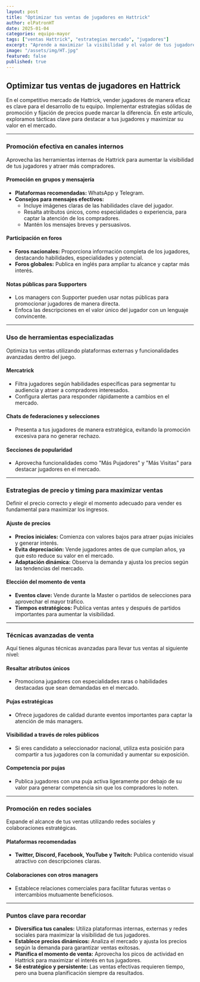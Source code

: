```yaml
---
layout: post
title: "Optimizar tus ventas de jugadores en Hattrick"
author: elPatronHT
date: 2025-01-04
categories: equipo-mayor
tags: ["ventas Hattrick", "estrategias mercado", "jugadores"]
excerpt: "Aprende a maximizar la visibilidad y el valor de tus jugadores con estrategias efectivas de venta en Hattrick."
image: "/assets/img/HT.jpg"
featured: false
published: true
---
```


## Optimizar tus ventas de jugadores en Hattrick

En el competitivo mercado de Hattrick, vender jugadores de manera eficaz es clave para el desarrollo de tu equipo. Implementar estrategias sólidas de promoción y fijación de precios puede marcar la diferencia. En este artículo, exploramos tácticas clave para destacar a tus jugadores y maximizar su valor en el mercado.

---

### Promoción efectiva en canales internos

Aprovecha las herramientas internas de Hattrick para aumentar la visibilidad de tus jugadores y atraer más compradores.

#### Promoción en grupos y mensajería

- **Plataformas recomendadas:** WhatsApp y Telegram.
- **Consejos para mensajes efectivos:**
  - Incluye imágenes claras de las habilidades clave del jugador.
  - Resalta atributos únicos, como especialidades o experiencia, para captar la atención de los compradores.
  - Mantén los mensajes breves y persuasivos.

#### Participación en foros

- **Foros nacionales:** Proporciona información completa de los jugadores, destacando habilidades, especialidades y potencial.
- **Foros globales:** Publica en inglés para ampliar tu alcance y captar más interés.

#### Notas públicas para Supporters

- Los managers con Supporter pueden usar notas públicas para promocionar jugadores de manera directa.
- Enfoca las descripciones en el valor único del jugador con un lenguaje convincente.

---

### Uso de herramientas especializadas

Optimiza tus ventas utilizando plataformas externas y funcionalidades avanzadas dentro del juego.

#### Mercatrick

- Filtra jugadores según habilidades específicas para segmentar tu audiencia y atraer a compradores interesados.
- Configura alertas para responder rápidamente a cambios en el mercado.

#### Chats de federaciones y selecciones

- Presenta a tus jugadores de manera estratégica, evitando la promoción excesiva para no generar rechazo.

#### Secciones de popularidad

- Aprovecha funcionalidades como "Más Pujadores" y "Más Visitas" para destacar jugadores en el mercado.

---

### Estrategias de precio y timing para maximizar ventas

Definir el precio correcto y elegir el momento adecuado para vender es fundamental para maximizar los ingresos.

#### Ajuste de precios

- **Precios iniciales:** Comienza con valores bajos para atraer pujas iniciales y generar interés.
- **Evita depreciación:** Vende jugadores antes de que cumplan años, ya que esto reduce su valor en el mercado.
- **Adaptación dinámica:** Observa la demanda y ajusta los precios según las tendencias del mercado.

#### Elección del momento de venta

- **Eventos clave:** Vende durante la Master o partidos de selecciones para aprovechar el mayor tráfico.
- **Tiempos estratégicos:** Publica ventas antes y después de partidos importantes para aumentar la visibilidad.

---

### Técnicas avanzadas de venta

Aquí tienes algunas técnicas avanzadas para llevar tus ventas al siguiente nivel:

#### Resaltar atributos únicos

- Promociona jugadores con especialidades raras o habilidades destacadas que sean demandadas en el mercado.

#### Pujas estratégicas

- Ofrece jugadores de calidad durante eventos importantes para captar la atención de más managers.

#### Visibilidad a través de roles públicos

- Si eres candidato a seleccionador nacional, utiliza esta posición para compartir a tus jugadores con la comunidad y aumentar su exposición.

#### Competencia por pujas

- Publica jugadores con una puja activa ligeramente por debajo de su valor para generar competencia sin que los compradores lo noten.

---

### Promoción en redes sociales

Expande el alcance de tus ventas utilizando redes sociales y colaboraciones estratégicas.

#### Plataformas recomendadas

- **Twitter, Discord, Facebook, YouTube y Twitch:** Publica contenido visual atractivo con descripciones claras.

#### Colaboraciones con otros managers

- Establece relaciones comerciales para facilitar futuras ventas o intercambios mutuamente beneficiosos.

---

### Puntos clave para recordar

- **Diversifica tus canales:** Utiliza plataformas internas, externas y redes sociales para maximizar la visibilidad de tus jugadores.
- **Establece precios dinámicos:** Analiza el mercado y ajusta los precios según la demanda para garantizar ventas exitosas.
- **Planifica el momento de venta:** Aprovecha los picos de actividad en Hattrick para maximizar el interés en tus jugadores.
- **Sé estratégico y persistente:** Las ventas efectivas requieren tiempo, pero una buena planificación siempre da resultados.
